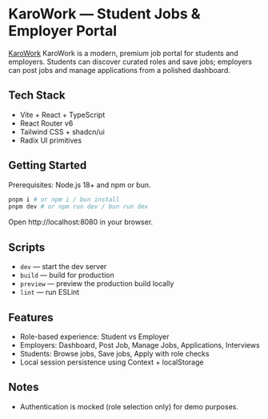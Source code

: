 # KaroWork — Student Jobs & Employer Portal
[KaroWork](https://karo-work.vercel.app/)
KaroWork is a modern, premium job portal for students and employers. Students can discover curated roles and save jobs; employers can post jobs and manage applications from a polished dashboard.

## Tech Stack

- Vite + React + TypeScript
- React Router v6
- Tailwind CSS + shadcn/ui
- Radix UI primitives

## Getting Started

Prerequisites: Node.js 18+ and npm or bun.

```bash
pnpm i # or npm i / bun install
pnpm dev # or npm run dev / bun run dev
```

Open http://localhost:8080 in your browser.

## Scripts

- `dev` — start the dev server
- `build` — build for production
- `preview` — preview the production build locally
- `lint` — run ESLint

## Features

- Role-based experience: Student vs Employer
- Employers: Dashboard, Post Job, Manage Jobs, Applications, Interviews
- Students: Browse jobs, Save jobs, Apply with role checks
- Local session persistence using Context + localStorage

## Notes

- Authentication is mocked (role selection only) for demo purposes.
